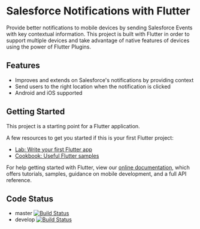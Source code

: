 # Salesforce Notifications with Flutter

Provide better notifications to mobile devices by sending Salesforce Events with key contextual information. This project is built with Flutter in order to support multiple devices and take advantage of native features of devices using the power of Flutter Plugins.

## Features
- Improves and extends on Salesforce's notifications by providing context
- Send users to the right location when the notification is clicked
- Android and iOS supported

## Getting Started

This project is a starting point for a Flutter application.

A few resources to get you started if this is your first Flutter project:

- [Lab: Write your first Flutter app](https://flutter.dev/docs/get-started/codelab)
- [Cookbook: Useful Flutter samples](https://flutter.dev/docs/cookbook)

For help getting started with Flutter, view our
[online documentation](https://flutter.dev/docs), which offers tutorials,
samples, guidance on mobile development, and a full API reference.

## Code Status
- master [![Build Status](https://travis-ci.com/Tmanthegamer/FlutterSFNotifications.svg?token=dyzcVRv9sq6xqiEsZffp&branch=master)](https://travis-ci.com/Tmanthegamer/FlutterSFNotifications)
- develop [![Build Status](https://travis-ci.com/Tmanthegamer/FlutterSFNotifications.svg?token=dyzcVRv9sq6xqiEsZffp&branch=develop)](https://travis-ci.com/Tmanthegamer/FlutterSFNotifications)